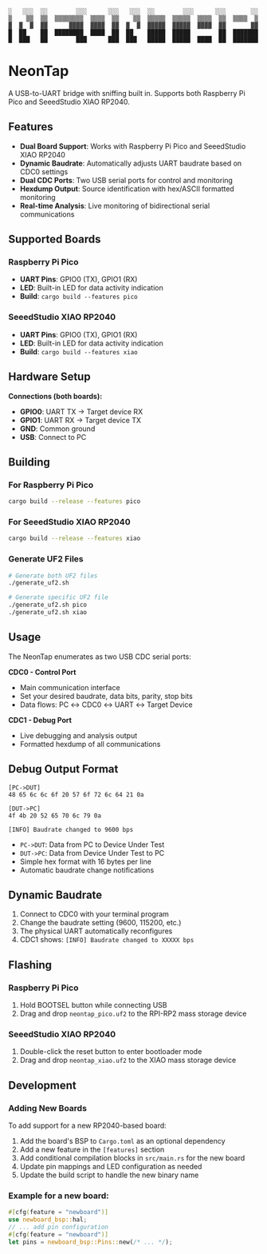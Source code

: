 ```
░   ░░░  ░░        ░░░      ░░░   ░░░  ░░        ░░░      ░░░       ░░
▒    ▒▒  ▒▒  ▒▒▒▒▒▒▒▒  ▒▒▒▒  ▒▒    ▒▒  ▒▒▒▒▒  ▒▒▒▒▒  ▒▒▒▒  ▒▒  ▒▒▒▒  ▒
▓  ▓  ▓  ▓▓      ▓▓▓▓  ▓▓▓▓  ▓▓  ▓  ▓  ▓▓▓▓▓  ▓▓▓▓▓  ▓▓▓▓  ▓▓       ▓▓
█  ██    ██  ████████  ████  ██  ██    █████  █████        ██  ███████
█  ███   ██        ███      ███  ███   █████  █████  ████  ██  ███████
```
# NeonTap

A USB-to-UART bridge with sniffing built in. Supports both Raspberry Pi Pico and SeeedStudio XIAO RP2040.

## Features

- **Dual Board Support**: Works with Raspberry Pi Pico and SeeedStudio XIAO RP2040
- **Dynamic Baudrate**: Automatically adjusts UART baudrate based on CDC0 settings
- **Dual CDC Ports**: Two USB serial ports for control and monitoring
- **Hexdump Output**: Source identification with hex/ASCII formatted monitoring
- **Real-time Analysis**: Live monitoring of bidirectional serial communications

## Supported Boards

### Raspberry Pi Pico
- **UART Pins**: GPIO0 (TX), GPIO1 (RX)
- **LED**: Built-in LED for data activity indication
- **Build**: `cargo build --features pico`

### SeeedStudio XIAO RP2040
- **UART Pins**: GPIO0 (TX), GPIO1 (RX)
- **LED**: Built-in LED for data activity indication
- **Build**: `cargo build --features xiao`

## Hardware Setup

**Connections (both boards):**

- **GPIO0**: UART TX → Target device RX
- **GPIO1**: UART RX → Target device TX
- **GND**: Common ground
- **USB**: Connect to PC

## Building

### For Raspberry Pi Pico
```bash
cargo build --release --features pico
```

### For SeeedStudio XIAO RP2040
```bash
cargo build --release --features xiao
```

### Generate UF2 Files
```bash
# Generate both UF2 files
./generate_uf2.sh

# Generate specific UF2 file
./generate_uf2.sh pico
./generate_uf2.sh xiao
```

## Usage

The NeonTap enumerates as two USB CDC serial ports:

**CDC0 - Control Port**

- Main communication interface
- Set your desired baudrate, data bits, parity, stop bits
- Data flows: PC ↔ CDC0 ↔ UART ↔ Target Device

**CDC1 - Debug Port**

- Live debugging and analysis output
- Formatted hexdump of all communications

## Debug Output Format

```
[PC->DUT]
48 65 6c 6c 6f 20 57 6f 72 6c 64 21 0a

[DUT->PC]
4f 4b 20 52 65 70 6c 79 0a

[INFO] Baudrate changed to 9600 bps
```

- `PC->DUT`: Data from PC to Device Under Test
- `DUT->PC`: Data from Device Under Test to PC
- Simple hex format with 16 bytes per line
- Automatic baudrate change notifications

## Dynamic Baudrate

1. Connect to CDC0 with your terminal program
2. Change the baudrate setting (9600, 115200, etc.)
3. The physical UART automatically reconfigures
4. CDC1 shows: `[INFO] Baudrate changed to XXXXX bps`

## Flashing

### Raspberry Pi Pico
1. Hold BOOTSEL button while connecting USB
2. Drag and drop `neontap_pico.uf2` to the RPI-RP2 mass storage device

### SeeedStudio XIAO RP2040
1. Double-click the reset button to enter bootloader mode
2. Drag and drop `neontap_xiao.uf2` to the XIAO mass storage device

## Development

### Adding New Boards

To add support for a new RP2040-based board:

1. Add the board's BSP to `Cargo.toml` as an optional dependency
2. Add a new feature in the `[features]` section
3. Add conditional compilation blocks in `src/main.rs` for the new board
4. Update pin mappings and LED configuration as needed
5. Update the build script to handle the new binary name

### Example for a new board:
```rust
#[cfg(feature = "newboard")]
use newboard_bsp::hal;
// ... add pin configuration
#[cfg(feature = "newboard")]
let pins = newboard_bsp::Pins::new(/* ... */);
```
